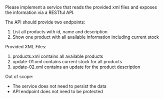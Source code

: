 Please implement a service that reads the provided xml files and exposes the information via a RESTful API.

The API should provide two endpoints:
1. List all products with id, name and description
2. Show one product with all available information including current stock

Provided XML Files:
1. products.xml contains all available products
2. update-01.xml contains current stock for all products
3. update-02.xml contains an update for the product description

Out of scope:
- The service does not need to persist the data
- API endpoint does not need to be protected